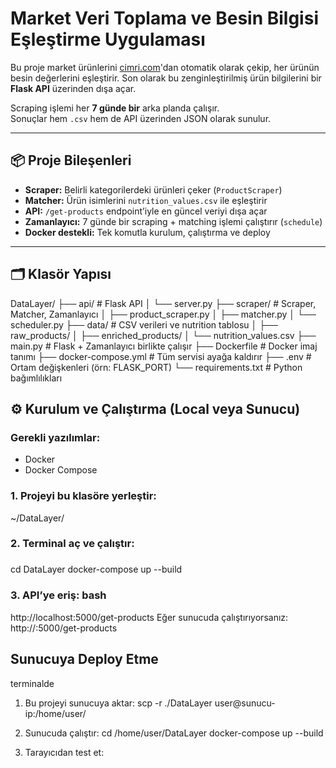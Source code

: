 #  Market Veri Toplama ve Besin Bilgisi Eşleştirme Uygulaması

Bu proje market ürünlerini [cimri.com](https://www.cimri.com)'dan otomatik olarak çekip, her ürünün besin değerlerini eşleştirir. 
Son olarak bu zenginleştirilmiş ürün bilgilerini bir **Flask API** üzerinden dışa açar.

Scraping işlemi her **7 günde bir** arka planda çalışır.  
Sonuçlar hem `.csv` hem de API üzerinden JSON olarak sunulur.

---

## 📦 Proje Bileşenleri

- **Scraper:** Belirli kategorilerdeki ürünleri çeker (`ProductScraper`)
- **Matcher:** Ürün isimlerini `nutrition_values.csv` ile eşleştirir
- **API:** `/get-products` endpoint’iyle en güncel veriyi dışa açar
- **Zamanlayıcı:** 7 günde bir scraping + matching işlemi çalıştırır (`schedule`)
- **Docker destekli:** Tek komutla kurulum, çalıştırma ve deploy

---

## 🗂 Klasör Yapısı
DataLayer/
├── api/ # Flask API
│ └── server.py
├── scraper/ # Scraper, Matcher, Zamanlayıcı
│ ├── product_scraper.py
│ ├── matcher.py
│ └── scheduler.py
├── data/ # CSV verileri ve nutrition tablosu
│ ├── raw_products/
│ ├── enriched_products/
│ └── nutrition_values.csv
├── main.py # Flask + Zamanlayıcı birlikte çalışır
├── Dockerfile # Docker imaj tanımı
├── docker-compose.yml # Tüm servisi ayağa kaldırır
├── .env # Ortam değişkenleri (örn: FLASK_PORT)
└── requirements.txt # Python bağımlılıkları


## ⚙️ Kurulum ve Çalıştırma (Local veya Sunucu)

### Gerekli yazılımlar:
- Docker
- Docker Compose

### 1. Projeyi bu klasöre yerleştir:
~/DataLayer/

### 2. Terminal aç ve çalıştır:

###
 cd DataLayer
docker-compose up --build

### 3. API’ye eriş: bash
http://localhost:5000/get-products
Eğer sunucuda çalıştırıyorsanız: http://<sunucu-ip>:5000/get-products
###

## Sunucuya Deploy Etme
terminalde

1. Bu projeyi sunucuya aktar:
scp -r ./DataLayer user@sunucu-ip:/home/user/

2. Sunucuda çalıştır:
cd /home/user/DataLayer
docker-compose up --build

3. Tarayıcıdan test et:
